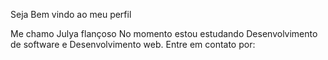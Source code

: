 Seja Bem vindo ao meu perfil

Me chamo Julya flançoso 
No momento estou estudando Desenvolvimento de software e Desenvolvimento web.
Entre em contato por:

